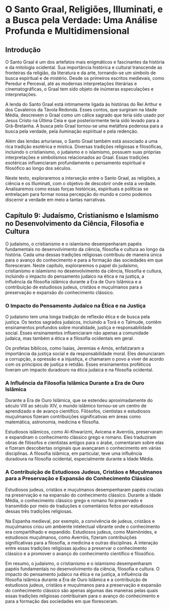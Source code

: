 
# O Santo Graal, Religiões, Illuminati, e a Busca pela Verdade: Uma Análise Profunda e Multidimensional

## Introdução
O Santo Graal é um dos artefatos mais enigmáticos e fascinantes da história e da mitologia ocidental. Sua importância histórica e cultural transcende as fronteiras da religião, da literatura e da arte, tornando-se um símbolo de busca espiritual e de mistério. Desde os primeiros escritos medievais, como Peredur e Perceval, até as modernas interpretações literárias e cinematográficas, o Graal tem sido objeto de inúmeras especulações e interpretações.

A lenda do Santo Graal está intimamente ligada às histórias do Rei Arthur e dos Cavaleiros da Távola Redonda. Esses contos, que surgiram na Idade Média, descrevem o Graal como um cálice sagrado que teria sido usado por Jesus Cristo na Última Ceia e que posteriormente teria sido levado para a Grã-Bretanha. A busca pelo Graal tornou-se uma metáfora poderosa para a busca pela verdade, pela iluminação espiritual e pela redenção.

Além das lendas arturianas, o Santo Graal também está associado a uma rica tradição esotérica e mística. Diversas tradições religiosas e filosóficas, incluindo o cristianismo, o judaísmo e o islamismo, possuem suas próprias interpretações e simbolismos relacionados ao Graal. Essas tradições esotéricas influenciaram profundamente o pensamento espiritual e filosófico ao longo dos séculos.

Neste texto, exploraremos a interseção entre o Santo Graal, as religiões, a ciência e os Illuminati, com o objetivo de descobrir onde está a verdade. Analisaremos como essas forças históricas, espirituais e políticas se entrelaçam para formar nossa percepção do mundo e como podemos discernir a verdade em meio a tantas narrativas.

## Capítulo 9: Judaísmo, Cristianismo e Islamismo no Desenvolvimento da Ciência, Filosofia e Cultura
O judaísmo, o cristianismo e o islamismo desempenharam papéis fundamentais no desenvolvimento da ciência, filosofia e cultura ao longo da história. Cada uma dessas tradições religiosas contribuiu de maneira única para o avanço do conhecimento e para a formação das sociedades em que floresceram. Neste capítulo, exploraremos o papel do judaísmo, cristianismo e islamismo no desenvolvimento da ciência, filosofia e cultura, incluindo o impacto do pensamento judaico na ética e na justiça, a influência da filosofia islâmica durante a Era de Ouro Islâmica e a contribuição de estudiosos judeus, cristãos e muçulmanos para a preservação e expansão do conhecimento clássico.

### O Impacto do Pensamento Judaico na Ética e na Justiça
O judaísmo tem uma longa tradição de reflexão ética e de busca pela justiça. Os textos sagrados judaicos, incluindo a Torá e o Talmude, contêm ensinamentos profundos sobre moralidade, justiça e responsabilidade social. Esses ensinamentos influenciaram não apenas a comunidade judaica, mas também a ética e a filosofia ocidentais em geral.

Os profetas bíblicos, como Isaías, Jeremias e Amós, enfatizaram a importância da justiça social e da responsabilidade moral. Eles denunciaram a corrupção, a opressão e a injustiça, e chamaram o povo a viver de acordo com os princípios de justiça e retidão. Esses ensinamentos proféticos tiveram um impacto duradouro na ética judaica e na filosofia ocidental.

### A Influência da Filosofia Islâmica Durante a Era de Ouro Islâmica
Durante a Era de Ouro Islâmica, que se estendeu aproximadamente do século VIII ao século XIV, o mundo islâmico tornou-se um centro de aprendizado e de avanço científico. Filósofos, cientistas e estudiosos muçulmanos fizeram contribuições significativas em áreas como matemática, astronomia, medicina e filosofia.

Estudiosos islâmicos, como Al-Khwarizmi, Avicena e Averróis, preservaram e expandiram o conhecimento clássico grego e romano. Eles traduziram obras de filósofos e cientistas antigos para o árabe, comentaram sobre elas e fizeram descobertas originais que avançaram o conhecimento em várias disciplinas. A filosofia islâmica, em particular, teve uma influência duradoura na filosofia ocidental, especialmente durante a Idade Média.

### A Contribuição de Estudiosos Judeus, Cristãos e Muçulmanos para a Preservação e Expansão do Conhecimento Clássico
Estudiosos judeus, cristãos e muçulmanos desempenharam papéis cruciais na preservação e na expansão do conhecimento clássico. Durante a Idade Média, o conhecimento clássico grego e romano foi preservado e transmitido por meio de traduções e comentários feitos por estudiosos dessas três tradições religiosas.

Na Espanha medieval, por exemplo, a convivência de judeus, cristãos e muçulmanos criou um ambiente intelectual vibrante onde o conhecimento era compartilhado e expandido. Estudiosos judeus, como Maimônides, e estudiosos muçulmanos, como Averróis, fizeram contribuições significativas para a filosofia, a medicina e outras disciplinas. A interação entre essas tradições religiosas ajudou a preservar o conhecimento clássico e a promover o avanço do conhecimento científico e filosófico.

Em resumo, o judaísmo, o cristianismo e o islamismo desempenharam papéis fundamentais no desenvolvimento da ciência, filosofia e cultura. O impacto do pensamento judaico na ética e na justiça, a influência da filosofia islâmica durante a Era de Ouro Islâmica e a contribuição de estudiosos judeus, cristãos e muçulmanos para a preservação e expansão do conhecimento clássico são apenas algumas das maneiras pelas quais essas tradições religiosas contribuíram para o avanço do conhecimento e para a formação das sociedades em que floresceram.








